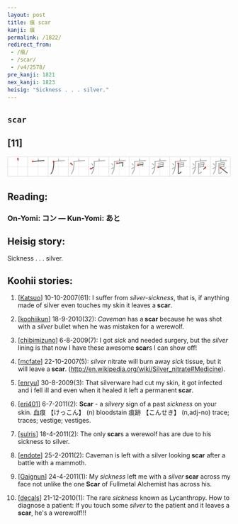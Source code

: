 ```yaml
---
layout: post
title: 痕 scar
kanji: 痕
permalink: /1822/
redirect_from:
 - /痕/
 - /scar/
 - /v4/2578/
pre_kanji: 1821
nex_kanji: 1823
heisig: "Sickness . . . silver."
---
```


## `scar`

## [11]

<div class="stroke"><img src="../images/E79795.png" /></div>

## Reading:

### On-Yomi: コン &mdash; Kun-Yomi: あと

## Heisig story:

Sickness . . . silver.

## Koohii stories:

1) [<a href="http://kanji.koohii.com/profile/Katsuo">Katsuo</a>] 10-10-2007(61): I suffer from <em>silver-sickness</em>, that is, if anything made of silver even touches my skin it leaves a<strong> scar</strong>.

2) [<a href="http://kanji.koohii.com/profile/koohiikun">koohiikun</a>] 18-9-2010(32): <em>Caveman</em> has a<strong> scar</strong> because he was shot with a <em>silver</em> bullet when he was mistaken for a werewolf.

3) [<a href="http://kanji.koohii.com/profile/chibimizuno">chibimizuno</a>] 6-8-2009(7): I got <em>sick</em> and needed surgery, but the <em>silver</em> lining is that now I have these awesome<strong> scar</strong>s I can show off!

4) [<a href="http://kanji.koohii.com/profile/mcfate">mcfate</a>] 22-10-2007(5): <em>silver</em> nitrate will burn away <em>sick</em> tissue, but it will leave a<strong> scar</strong>. (<a href="http://en.wikipedia.org/wiki/Silver_nitrate#Medicine">http://en.wikipedia.org/wiki/Silver_nitrate#Medicine</a>).

5) [<a href="http://kanji.koohii.com/profile/enryu">enryu</a>] 30-8-2009(3): That silverware had cut my skin, it got infected and i fell ill and even when it healed it left a permanent<strong> scar</strong>.

6) [<a href="http://kanji.koohii.com/profile/eri401">eri401</a>] 6-7-2011(2): <strong>Scar</strong> - a <em>silvery</em> sign of a past <em>sickness</em> on your skin. 血痕 【けっこん】 (n) bloodstain 痕跡 【こんせき】 (n,adj-no) trace; traces; vestige; vestiges.

7) [<a href="http://kanji.koohii.com/profile/sulris">sulris</a>] 18-4-2011(2): The only<strong> scar</strong>s a werewolf has are due to his sickness to silver.

8) [<a href="http://kanji.koohii.com/profile/endote">endote</a>] 25-2-2011(2): Caveman is left with a silver looking<strong> scar</strong> after a battle with a mammoth.

9) [<a href="http://kanji.koohii.com/profile/Gaignun">Gaignun</a>] 24-4-2011(1): My <em>sickness</em> left me with a <em>silver</em><strong> scar</strong> across my face not unlike the one<strong> Scar</strong> of Fullmetal Alchemist has across his.

10) [<a href="http://kanji.koohii.com/profile/decals">decals</a>] 21-12-2010(1): The rare <em>sickness</em> known as Lycanthropy. How to diagnose a patient: If you touch some <em>silver</em> to the patient and it leaves a<strong> scar</strong>, he&#039;s a werewolf!!!
